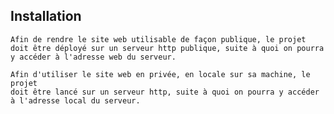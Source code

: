 ## Installation 
    Afin de rendre le site web utilisable de façon publique, le projet doit être déployé sur un serveur http publique, suite à quoi on pourra y accéder à l'adresse web du serveur.

    Afin d'utiliser le site web en privée, en locale sur sa machine, le projet
    doit être lancé sur un serveur http, suite à quoi on pourra y accéder à l'adresse local du serveur.
